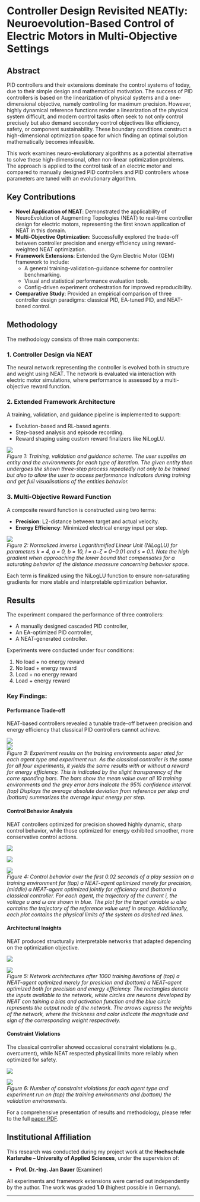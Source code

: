 # Controller Design Revisited NEATly: Neuroevolution-Based Control of Electric Motors in Multi-Objective Settings

## Abstract

PID controllers and their extensions dominate the control systems of today, due to their simple design and mathematical motivation. The success of PID controllers is based on the linearization of physical systems and a one-dimensional objective, namely controlling for maximum precision. However, highly dynamical reference functions render a linearization of the physical system difficult, and modern control tasks often seek to not only control precisely but also demand secondary control objectives like efficiency, safety, or component sustainability. These boundary conditions construct a high-dimensional optimization space for which finding an optimal solution mathematically becomes infeasible.

This work examines neuro-evolutionary algorithms as a potential alternative to solve these high-dimensional, often non-linear optimization problems. The approach is applied to the control task of an electric motor and compared to manually designed PID controllers and PID controllers whose parameters are tuned with an evolutionary algorithm.

## Key Contributions

- **Novel Application of NEAT**: Demonstrated the applicability of NeuroEvolution of Augmenting Topologies (NEAT) to real-time controller design for electric motors, representing the first known application of NEAT in this domain.
- **Multi-Objective Optimization**: Successfully explored the trade-off between controller precision and energy efficiency using reward-weighted NEAT optimization.
- **Framework Extensions**: Extended the Gym Electric Motor (GEM) framework to include:
  - A general training-validation-guidance scheme for controller benchmarking.
  - Visual and statistical performance evaluation tools.
  - Config-driven experiment orchestration for improved reproducibility.
- **Comparative Study**: Provided an empirical comparison of three controller design paradigms: classical PID, EA-tuned PID, and NEAT-based control.

## Methodology

The methodology consists of three main components:

### 1. Controller Design via NEAT  
The neural network representing the controller is evolved both in structure and weight using NEAT. The network is evaluated via interaction with electric motor simulations, where performance is assessed by a multi-objective reward function.

### 2. Extended Framework Architecture  
A training, validation, and guidance pipeline is implemented to support:
- Evolution-based and RL-based agents.
- Step-based analysis and episode recording.
- Reward shaping using custom reward finalizers like NiLogLU.

![](images/execution_loop_full.png)  
*Figure 1: Training, validation and guidance scheme. The user
 supplies an entity and the environments for each type of
 iteration. The given entity then undergoes the shown three-step
 process repeatedly not only to be trained but also to allow the
 user to access performance indicators during training and get
 full visualisations of the entities behavior.*

### 3. Multi-Objective Reward Function  
A composite reward function is constructed using two terms:
- **Precision**: L2-distance between target and actual velocity.
- **Energy Efficiency**: Minimized electrical energy input per step.

![](images/NiLogLU_plot.png)  
*Figure 2: Normalized inverse Logarithmified Linear Unit
 (NiLogLU) for parameters k = 4, a = 0, b = 10, l = a−ζ =
 0−0.01 and s = 0.1. Note the high gradient when approaching
 the lower bound that compensates for a saturating behavior of
 the distance meassure concerning behavior space.*

Each term is finalized using the NiLogLU function to ensure non-saturating gradients for more stable and interpretable optimization behavior.

## Results

The experiment compared the performance of three controllers:
- A manually designed cascaded PID controller,
- An EA-optimized PID controller,
- A NEAT-generated controller.

Experiments were conducted under four conditions:
1. No load + no energy reward  
2. No load + energy reward  
3. Load + no energy reward  
4. Load + energy reward

### Key Findings:

#### Performance Trade-off  
NEAT-based controllers revealed a tunable trade-off between precision and energy efficiency that classical PID controllers cannot achieve.

![](images/Training_deviation.png)  
![](images/Training_energy.png)  
*Figure 3: Experiment results on the training environments seper
ated for each agent type and experiment run. As the classical
 controller is the same for all four experiments, it yields the
 same results with or without a reward for energy efficiency.
 This is indicated by the slight transparency of the corre
sponding bars. The bars show the mean value over all 10
 training environments and the grey error bars indicate the 95%
 confidence interval. (top) Displays the average absolute deviation
 from reference per step and (bottom) summarizes the average input
 energy per step.*

#### Control Behavior Analysis  
NEAT controllers optimized for precision showed highly dynamic, sharp control behavior, while those optimized for energy exhibited smoother, more conservative control actions.

![](images/with_load_no_efficiency_NEAT_training_play_session_cut.png)  

![](images/with_load_with_efficiency_NEAT_training_play_session_cut.png)  

![](images/with_load_no_efficiency_Classical_training_play_session_cut.png)  
*Figure 4: Control behavior over the first 0.02 seconds of a
 play session on a training environment for (top) a NEAT-agent
 optimized merely for precision, (middle) a NEAT-agent optimized
 jointly for efficiency and (bottom) a classical controller. For each
 agent, the trajectory of the current i, the voltage u and ω
 are shown in blue. The plot for the target variable ω also
 contains the trajectory of the reference value ωref in orange.
 Additionally, each plot contains the physical limits of the
 system as dashed red lines.*

#### Architectural Insights  
NEAT produced structurally interpretable networks that adapted depending on the optimization objective.

![](images/with_load_no_efficiency_NEAT_network.png) 

![](images/with_load_with_efficiency_NEAT_network.png)  
*Figure 5: Network architectures after 1000 training iterations
 of (top) a NEAT-agent optimized merely for presicion and
 (bottom) a NEAT-agent optimized both for precision and energy
 efficiency. The rectangles denote the inputs available to the
 network, white circles are neurons developed by NEAT con
taining a bias and activation function and the blue circle
 represents the output node of the network. The arrows express
 the weights of the network, where the thickness and color
 indicate the magnitude and sign of the corresponding weight
 respectively.*

#### Constraint Violations  
The classical controller showed occasional constraint violations (e.g., overcurrent), while NEAT respected physical limits more reliably when optimized for safety.

![](images/Training_constraint_violations.png)  

![](images/Validation_constraint_violations.png)  
*Figure 6: Number of constraint violations for each agent type
 and experiment run on (top) the training environments and (bottom)
 the validation environments.*

For a comprehensive presentation of results and methodology, please refer to the full [paper PDF](./ControllerDesignRevisitedNEATly.pdf).

## Institutional Affiliation

This research was conducted during my project work at the **Hochschule Karlsruhe – University of Applied Sciences**, under the supervision of:  
- **Prof. Dr.-Ing. Jan Bauer** (Examiner)

All experiments and framework extensions were carried out independently by the author. The work was graded **1.0** (highest possible in Germany).

---
